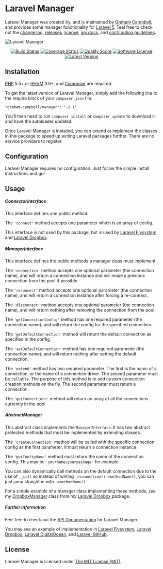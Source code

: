 Laravel Manager
===============

Laravel Manager was created by, and is maintained by [Graham Campbell](https://github.com/GrahamCampbell), and provides some manager functionality for [Laravel 5](http://laravel.com). Feel free to check out the [change log](CHANGELOG.md), [releases](https://github.com/GrahamCampbell/Laravel-Manager/releases), [license](LICENSE), [api docs](http://docs.gjcampbell.co.uk), and [contribution guidelines](CONTRIBUTING.md).

![Laravel Manager](https://cloud.githubusercontent.com/assets/2829600/4432296/c122a676-468c-11e4-98c1-ba67fc40b641.PNG)

<p align="center">
<a href="https://travis-ci.org/GrahamCampbell/Laravel-Manager"><img src="https://img.shields.io/travis/GrahamCampbell/Laravel-Manager/master.svg?style=flat-square" alt="Build Status"></img></a>
<a href="https://scrutinizer-ci.com/g/GrahamCampbell/Laravel-Manager/code-structure"><img src="https://img.shields.io/scrutinizer/coverage/g/GrahamCampbell/Laravel-Manager.svg?style=flat-square" alt="Coverage Status"></img></a>
<a href="https://scrutinizer-ci.com/g/GrahamCampbell/Laravel-Manager"><img src="https://img.shields.io/scrutinizer/g/GrahamCampbell/Laravel-Manager.svg?style=flat-square" alt="Quality Score"></img></a>
<a href="LICENSE"><img src="https://img.shields.io/badge/license-MIT-brightgreen.svg?style=flat-square" alt="Software License"></img></a>
<a href="https://github.com/GrahamCampbell/Laravel-Manager/releases"><img src="https://img.shields.io/github/release/GrahamCampbell/Laravel-Manager.svg?style=flat-square" alt="Latest Version"></img></a>
</p>


## Installation

[PHP](https://php.net) 5.5+ or [HHVM](http://hhvm.com) 3.6+, and [Composer](https://getcomposer.org) are required.

To get the latest version of Laravel Manager, simply add the following line to the require block of your `composer.json` file:

```
"graham-campbell/manager": "~2.1"
```

You'll then need to run `composer install` or `composer update` to download it and have the autoloader updated.

Once Laravel Manager is installed, you can extend or implement the classes in this package to speed up writing Laravel packages further. There are no service providers to register.


## Configuration

Laravel Manager requires no configuration. Just follow the simple install instructions and go!


## Usage

##### ConnectorInterface

This interface defines one public method.

The `'connect'` method accepts one parameter which is an array of config.

This interface is not used by this package, but is used by [Laravel Flysystem](https://github.com/GrahamCampbell/Laravel-Flysystem) and [Laravel Dropbox](https://github.com/GrahamCampbell/Laravel-Dropbox).

##### ManagerInterface

This interface defines the public methods a manager class must implement.

The `'connection'` method accepts one optional parameter (the connection name), and will return a connection instance and will reuse a previous connection from the pool if possible.

The `'reconnect'` method accepts one optional parameter (the connection name), and will return a connection instance after forcing a re-connect.

The `'disconnect'` method accepts one optional parameter (the connection name), and will return nothing after removing the connection from the pool.

The `'getConnectionConfig'` method has one required parameter (the connection name), and will return the config for the specified connection.

The `'getDefaultConnection'` method will return the default connection as specified in the config.

The `'setDefaultConnection'` method has one required parameter (the connection name), and will return nothing after setting the default connection.

The `'extend'` method has two required parameter. The first is the name of a connection, or the name of a connection driver. The second parameter must be `callable`. The purpose of this method is to add custom connection creation methods on the fly. The second parameter must return a connection.

The `'getConnections'` method will return an array of all the connections currently in the pool.

##### AbstractManager

This abstract class implements the `ManagerInterface`. It has two abstract protected methods that must be implemented by extending classes.

The `'createConnection'` method will be called with the specific connection config as the first parameter. It must return a connection instance.

The `'getConfigName'` method must return the name of the connection config. This may be `'yourname\yourpackage'` for example.

You can also dynamically call methods on the default connection due to the use of `__call` so instead of writing `->connection()->methodName()`, you can just jump straight in with `->methodName()`.

For a simple example of a manager class implementing these methods, see my [DropboxManager](https://github.com/GrahamCampbell/Laravel-Dropbox/blob/master/src/DropboxManager.php) class from my [Laravel Dropbox](https://github.com/GrahamCampbell/Laravel-Dropbox) package.

##### Further Information

Feel free to check out the [API Documentation](http://docs.gjcampbell.co.uk) for Laravel Manager.

You may see an example of implementation in [Laravel Flysystem](https://github.com/GrahamCampbell/Laravel-Flysystem), [Laravel Dropbox](https://github.com/GrahamCampbell/Laravel-Dropbox), [Laravel DigitalOcean](https://github.com/GrahamCampbell/Laravel-DigitalOcean), and [Laravel GitHub](https://github.com/GrahamCampbell/Laravel-GitHub).


## License

Laravel Manager is licensed under [The MIT License (MIT)](LICENSE).
